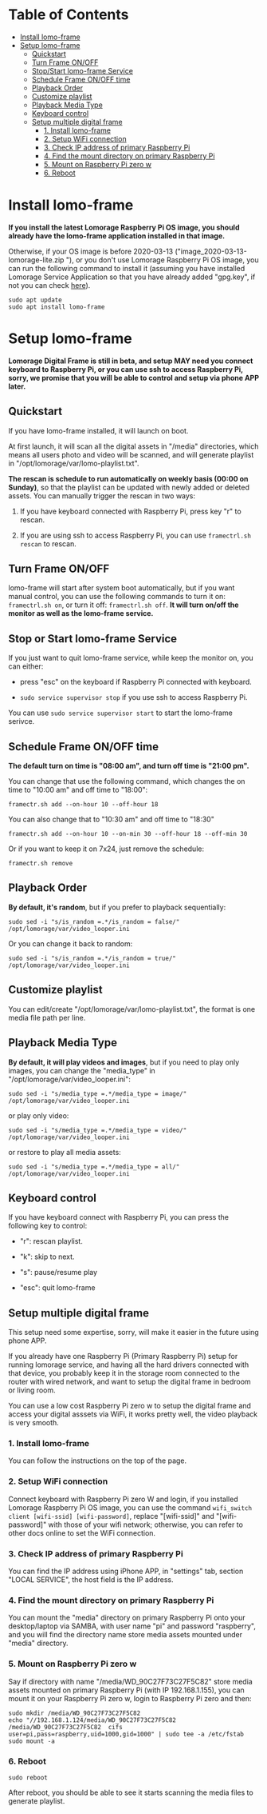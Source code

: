 Table of Contents
=================

   * [Install lomo-frame](#install-lomo-frame)
   * [Setup lomo-frame](#setup-lomo-frame)
      * [Quickstart](#quickstart)
      * [Turn Frame ON/OFF](#turn-frame-onoff)
      * [Stop/Start lomo-frame Service](#stop-or-start-lomo-frame-service)
      * [Schedule Frame ON/OFF time](#schedule-frame-onoff-time)
      * [Playback Order](#playback-order)
      * [Customize playlist](#customize-playlist)
      * [Playback Media Type](#playback-media-type)
      * [Keyboard control](#keyboard-control)
      * [Setup multiple digital frame](#setup-multiple-digital-frame)
         * [1. Install lomo-frame](#1-install-lomo-frame)
         * [2. Setup WiFi connection](#2-setup-wifi-connection)
         * [3. Check IP address of primary Raspberry Pi](#3-check-ip-address-of-primary-raspberry-pi)
         * [4. Find the mount directory on primary Raspberry Pi](#4-find-the-mount-directory-on-primary-raspberry-pi)
         * [5. Mount on Raspberry Pi zero w](#5-mount-on-raspberry-pi-zero-w)
         * [6. Reboot](#6-reboot)

# Install lomo-frame

**If you install the latest Lomorage Raspberry Pi OS image, you should already have the lomo-frame application installed in that image.**

Otherwise, if your OS image is before 2020-03-13 ("image_2020-03-13-lomorage-lite.zip
"), or you don't use Lomorage Raspberry Pi OS image, you can run the following command to install it (assuming you have installed Lomorage Service Application so that you have already added "gpg.key", if not you can check [here](/installation-pi)).

```
sudo apt update
sudo apt install lomo-frame
```

# Setup lomo-frame

**Lomorage Digital Frame is still in beta, and setup MAY need you connect keyboard to Raspberry Pi, or you can use ssh to access Raspberry Pi, sorry, we promise that you will be able to control and setup via phone APP later.**

## Quickstart

If you have lomo-frame installed, it will launch on boot.

At first launch, it will scan all the digital assets in "/media" directories, which means all users photo and video will be scanned, and will generate playlist in "/opt/lomorage/var/lomo-playlist.txt". 

**The rescan is schedule to run automatically on weekly basis (00:00 on Sunday)**, so that the playlist can be updated with newly added or deleted assets. You can manually trigger the rescan in two ways:

1. If you have keyboard connected with Raspberry Pi, press key "r" to rescan.

2. If you are using ssh to access Raspberry Pi, you can use `framectrl.sh rescan` to rescan.

## Turn Frame ON/OFF

lomo-frame will start after system boot automatically, but if you want manual control, you can use the following commands to turn it on: `framectrl.sh on`, or turn it off: `framectrl.sh off`. **It will turn on/off the monitor as well as the lomo-frame service.**

## Stop or Start lomo-frame Service

If you just want to quit lomo-frame service, while keep the monitor on, you can either:

 - press "esc" on the keyboard if Raspberry Pi connected with keyboard.

 - `sudo service supervisor stop` if you use ssh to access Raspberry Pi.

You can use `sudo service supervisor start` to start the lomo-frame serivce.

## Schedule Frame ON/OFF time

**The default turn on time is "08:00 am", and turn off time is "21:00 pm".**

You can change that use the following command, which changes the on time to "10:00 am" and off time to "18:00":

```
framectr.sh add --on-hour 10 --off-hour 18
```

You can also change that to "10:30 am" and off time to "18:30"

```
framectr.sh add --on-hour 10 --on-min 30 --off-hour 18 --off-min 30
```

Or if you want to keep it on 7x24, just remove the schedule:

```
framectr.sh remove
```

## Playback Order

**By default, it's random**, but if you prefer to playback sequentially:

```
sudo sed -i "s/is_random =.*/is_random = false/" /opt/lomorage/var/video_looper.ini
```

Or you can change it back to random:

```
sudo sed -i "s/is_random =.*/is_random = true/" /opt/lomorage/var/video_looper.ini
```

## Customize playlist

You can edit/create "/opt/lomorage/var/lomo-playlist.txt", the format is one media file path per line.

## Playback Media Type

**By default, it will play videos and images**, but if you need to play only images, you can change the "media_type" in "/opt/lomorage/var/video_looper.ini":

```
sudo sed -i "s/media_type =.*/media_type = image/" /opt/lomorage/var/video_looper.ini
```

or play only video:

```
sudo sed -i "s/media_type =.*/media_type = video/" /opt/lomorage/var/video_looper.ini
```

or restore to play all media assets:

```
sudo sed -i "s/media_type =.*/media_type = all/" /opt/lomorage/var/video_looper.ini
```

## Keyboard control

If you have keyboard connect with Raspberry Pi, you can press the following key to control:

  - "r": rescan playlist.

  - "k": skip to next.

  - "s": pause/resume play

  - "esc": quit lomo-frame

## Setup multiple digital frame

This setup need some expertise, sorry, will make it easier in the future using phone APP.

If you already have one Raspberry Pi (Primary Raspberry Pi) setup for running lomorage service, and having all the hard drivers connected with that device, you probably keep it in the storage room connected to the router with wired network, and want to setup the digital frame in bedroom or living room.

You can use a low cost Raspberry Pi zero w to setup the digital frame and access your digital asssets via WiFi, it works pretty well, the video playback is very smooth.

### 1. Install lomo-frame

You can follow the instructions on the top of the page.

### 2. Setup WiFi connection

Connect keyboard with Raspberry Pi zero W and login, if you installed Lomorage Raspberry Pi OS image, you can use the command `wifi_switch client [wifi-ssid] [wifi-password]`, replace "[wifi-ssid]" and "[wifi-password]" with those of your wifi network; otherwise, you can refer to other docs online to set the WiFi connection.

### 3. Check IP address of primary Raspberry Pi

You can find the IP address using iPhone APP, in "settings" tab, section "LOCAL SERVICE", the host field is the IP address.

### 4. Find the mount directory on primary Raspberry Pi

You can mount the "media" directory on primary Raspberry Pi onto your desktop/laptop via SAMBA, with user name "pi" and password "raspberry", and you will find the directory name store media assets mounted under "media" directory.

### 5. Mount on Raspberry Pi zero w

Say if directory with name "/media/WD_90C27F73C27F5C82" store media assets mounted on primary Raspberry Pi (with IP 192.168.1.155), you can mount it on your Raspberry Pi zero w, login to Raspberry Pi zero and then:

```
sudo mkdir /media/WD_90C27F73C27F5C82
echo "//192.168.1.124/media/WD_90C27F73C27F5C82  /media/WD_90C27F73C27F5C82  cifs  user=pi,pass=raspberry,uid=1000,gid=1000" | sudo tee -a /etc/fstab
sudo mount -a
```

### 6. Reboot

```
sudo reboot
```

After reboot, you should be able to see it starts scanning the media files to generate playlist.